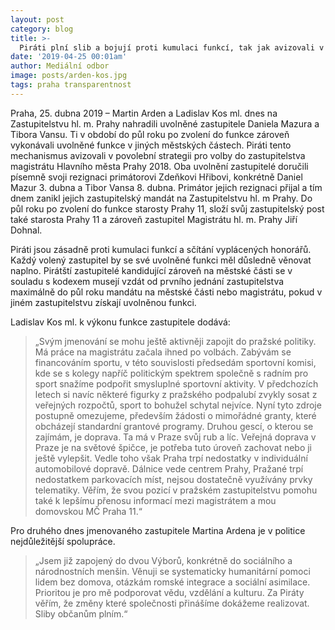 ```yaml
---
layout: post
category: blog
title: >-  
  Piráti plní slib a bojují proti kumulaci funkcí, tak jak avizovali v povolební strategii. 2 uvolněné zastupitele nahradili další v pořadí
date: '2019-04-25 00:01am'
author: Mediální odbor
image: posts/arden-kos.jpg
tags: praha transparentnost
---
```


Praha, 25. dubna 2019 – Martin Arden a Ladislav Kos ml. dnes na Zastupitelstvu hl. m. Prahy nahradili uvolněné zastupitele Daniela Mazura a Tibora Vansu. Ti v období do půl roku po zvolení do funkce zároveň vykonávali uvolněné funkce v jiných městských částech. Piráti tento mechanismus avizovali v povolební strategii pro volby do zastupitelstva magistrátu Hlavního města Prahy 2018. Oba uvolnění zastupitelé doručili písemně svoji rezignaci primátorovi Zdeňkovi Hřibovi, konkrétně Daniel Mazur 3. dubna a Tibor Vansa 8. dubna. Primátor jejich rezignaci přijal a tím dnem zanikl jejich zastupitelský mandát na Zastupitelstvu hl. m Prahy. Do půl roku po zvolení do funkce starosty Prahy 11, složí svůj zastupitelský post také starosta Prahy 11 a zároveň zastupitel Magistrátu hl. m. Prahy Jiří Dohnal.

Piráti jsou zásadně proti kumulaci funkcí a sčítání vyplácených honorářů. Každý volený zastupitel by se své uvolněné funkci měl důsledně věnovat naplno. Pirátští zastupitelé kandidující zároveň na městské části se v souladu s kodexem musejí vzdát od prvního jednání zastupitelstva maximálně do půl roku mandátu na městské části nebo magistrátu, pokud v jiném zastupitelstvu získají uvolněnou funkci. 

Ladislav Kos ml. k výkonu funkce zastupitele dodává: 

> „Svým jmenování se mohu ještě aktivněji zapojit do pražské politiky. Má práce na magistrátu začala ihned po volbách. Zabývám se financováním sportu, v této souvislosti předsedám sportovní komisi, kde se s kolegy napříč politickým spektrem společně s radním pro sport snažíme podpořit smysluplné sportovní aktivity. V předchozích letech si navíc některé figurky z pražského podpalubí zvykly sosat z veřejných rozpočtů, sport to bohužel schytal nejvíce. Nyní tyto zdroje postupně omezujeme, především žádosti o mimořádné granty, které obcházejí standardní grantové programy. Druhou gescí, o kterou se zajímám, je doprava. Ta má v Praze svůj rub a líc. Veřejná doprava v Praze je na světové špičce, je potřeba tuto úroveň zachovat nebo ji ještě vylepšit. Vedle toho však Praha trpí nedostatky v individuální automobilové dopravě. Dálnice vede centrem Prahy, Pražané trpí nedostatkem parkovacích míst, nejsou dostatečně využívány prvky telematiky. Věřím, že svou pozicí v pražském zastupitelstvu pomohu také k lepšímu přenosu informací mezi magistrátem a mou domovskou MČ Praha 11.“

Pro druhého dnes jmenovaného zastupitele Martina Ardena je v politice nejdůležitější spolupráce. 

> „Jsem již zapojený do dvou Výborů, konkrétně do sociálního a národnostních menšin. Věnuji se systematicky humanitární pomoci lidem bez domova, otázkám romské integrace a sociální asimilace. Prioritou je pro mě podporovat vědu, vzdělání a kulturu. Za Piráty věřím, že změny které společnosti přinášíme dokážeme realizovat. Sliby občanům plním.“
